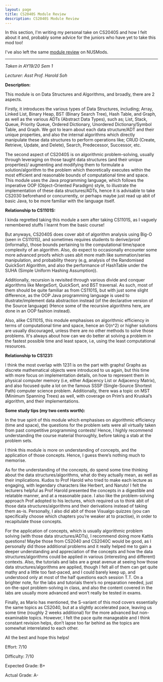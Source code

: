 ```yaml
---
layout: page
title: CS2040S Module Review
description: CS2040S Module Review
---
```


In this section, I'm writing my personal take on CS2040S and how I felt about it and, probably some
advice for the juniors who have yet to take this mod too!

I've also left the same [module review](https://nusmods.com/modules/CS2040S/data-structures-and-algorithms)
on NUSMods.

---

_Taken in AY19/20 Sem 1_

_Lecturer: Asst Prof. Harold Soh_

**Description:**

This module is on Data Structures and Algorithms, and broadly, there are 2 aspects.

Firstly, it introduces the various types of Data Structures, including; Array, Linked List, Binary Heap, BST (Binary Search Tree), Hash Table, and Graph, as well as the various ADTs (Abstract Data Types), such as; List, Stack, Queue, Priority Queue, Ordered Dictionary, Unordered Dictionary/Symbol Table, and Graph. We got to learn about each data structure/ADT and their unique properties, and also the internal algorithms which directly manipulate these data structures to perform operations like; CRUD (Create, Retrieve, Update, and Delete), Search, Predecessor, Successor, etc.

The second aspect of CS2040S is on algorithmic problem-solving, usually through leveraging on those taught data structures (and their unique properties)/ augmenting and modifying them to formulate a solution/algorithm to the problem which theoretically executes within the most efficient and reasonable bounds of computational time and space. This module uses the Java programming language, which follows the imperative OOP (Object-Oriented Paradigm) style, to illustrate the implementation of these data structures/ADTs, hence it is advisable to take CS2030 beforehand or concurrently, or perhaps maybe just read up abit of basic Java, to be more familiar with the language itself.

**Relationship to CS1101S:**

I kinda regretted taking this module a sem after taking CS1101S, as I vaguely remembered stuffs I learnt from the basic course!

But anyways, CS2040S does cover abit of algorithm analysis using Big-O (seen in CS1101S), and sometimes requires students to derive/proof (informally), those bounds pertaining to the computational time/space complexity of an algorithm. Also, do expect to occasionally encounter some more advanced proofs which uses abit more math like summation/series manipulation, and probability theory (e.g, analysis of the Randomised QuickSort Algorithm, and also the performance of HashTable under the SUHA (Simple Uniform Hashing Assumption)).

Additionally, recursion is revisited through various divide and conquer algorithms like MergeSort, QuickSort, and BST traversal. As such, most of them should be quite familiar as from CS1101S, but with just some slight difference, as the OOP Java programming language is used to illustrate/implement data abstraction instead (of the declarative version of the Source language) (Hence some of the recursive algorithms here, are done in an OOP fashion instead).

Also, alike CS1101S, this module emphasises on algorithmic efficiency in terms of computational time and space, hence an O(n^2) or higher solutions are usually discouraged, unless there are no other methods to solve those problems. It's always about how can we do better at solving a problem in the fastest possible time and least space, i.e, using the least computational resources.

**Relationship to CS1231:**

I think the most overlap with 1231 is on the part with graphs! Graphs as discrete mathematical objects were introduced to us again, but this time with more focus on implementation details, on how to represent them in physical computer memory (i.e, either Adjacency List or Adjacency Matrix), and also focused quite a lot on the famous SSSP (Single-Source Shortest Path) computer science problem. Additionally, there was a topic on MST (Minimum Spanning Trees) as well, with coverage on Prim’s and Kruskal’s algorithm, and their implementations.

**Some study tips (my two cents worth):**

In the true spirit of this module which emphasises on algorithmic efficiency (time and space), the questions for the problem sets were all virtually taken from past competitive programming contests! Hence, I highly recommend understanding the course material thoroughly, before taking a stab at the problem sets.

I think this module is more on understanding of concepts, and the application of those concepts. Hence, I guess there’s nothing much to memorise.

As for the understanding of the concepts, do spend some time thinking about the data structures/algorithms, what do they actually mean, as well as their implications. Kudos to Prof Harold who tried to make each lecture as engaging, with legendary characters like Herbert, and Naruto! I felt the lecturers helpful as Prof Harold presented the concepts in a digestible and relatable manner, and at a reasonable pace. I also like the problem-solving approach Prof adopted to his lectures, which required us to think abit of those data structures/algorithms and their derivations instead of taking them as-is. Personally, I also did abit of those Visualgo quizzes (you can specifically choose which chapters you’re weaker at to practise), in order to recapitulate those concepts.

For the application of concepts, which is usually algorithmic problem solving (with those data structures/ADTs), I recommend doing more Kattis questions! Maybe those from CS2040 and CS2040C would be good, as I personally did those additional problems and it really helped me to gain a deeper understanding and appreciation of the concepts and how the data structures/algorithms could be applied in various (interesting and different) contexts. Also, the tutorials and labs are a great avenue at seeing how those data structures/algorithms are applied, though I felt all of them can get quite mathy and a little too fast-paced, and I could barely keep up, and understood only at most of the half questions each session T.T. On a brighter note, for the labs and tutorials there’s no preparation needed, just on-the-spot problem-solving in class, and also the content covered in the labs are usually more advanced and won’t really be tested in exams.

Finally, as Mario has mentioned, the S-variant of this mod covers essentially the same topics as CS2040, but at a slightly accelerated pace, leaving us some time (roughly 2 weeks additional) for the more advanced but non-examinable topics. However, I felt the pace quite manageable and I think constant revision helps, don’t lapse too far behind as the topics are somewhat interrelated to each other.

All the best and hope this helps!

Effort: 7/10

Difficulty: 7/10

Expected Grade: B+

Actual Grade: A-
